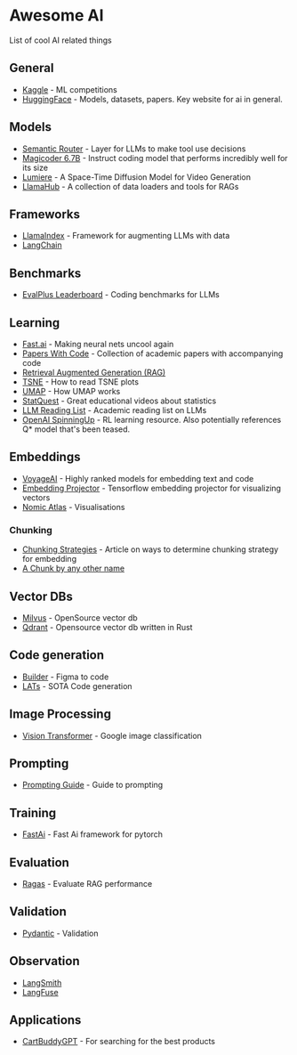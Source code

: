 # Awesome AI
List of cool AI related things

## General
- [Kaggle](https://www.kaggle.com/) - ML competitions
- [HuggingFace](https://huggingface.co/) - Models, datasets, papers. Key website for ai in general.

## Models
- [Semantic Router](https://github.com/aurelio-labs/semantic-router) - Layer for LLMs to make tool use decisions
- [Magicoder 6.7B](https://huggingface.co/ise-uiuc/Magicoder-S-DS-6.7B) - Instruct coding model that performs incredibly well for its size
- [Lumiere](https://lumiere-video.github.io/) - A Space-Time Diffusion Model for Video Generation
- [LlamaHub](https://llamahub.ai/) - A collection of data loaders and tools for RAGs

## Frameworks
- [LlamaIndex](https://github.com/run-llama/llama_index) - Framework for augmenting LLMs with data
- [LangChain](https://js.langchain.com/docs/get_started/introduction)

## Benchmarks
- [EvalPlus Leaderboard](https://evalplus.github.io/leaderboard.html) - Coding benchmarks for LLMs

## Learning
- [Fast.ai](https://www.fast.ai/) - Making neural nets uncool again
- [Papers With Code](https://paperswithcode.com/) - Collection of academic papers with accompanying code
- [Retrieval Augmented Generation (RAG)](https://www.pinecone.io/learn/retrieval-augmented-generation/)
- [TSNE](https://distill.pub/2016/misread-tsne/) - How to read TSNE plots
- [UMAP](https://umap-learn.readthedocs.io/en/latest/how_umap_works.html) - How UMAP works
- [StatQuest](https://www.youtube.com/@statquest) - Great educational videos about statistics
- [LLM Reading List](https://sebastianraschka.com/blog/2023/llm-reading-list.html) - Academic reading list on LLMs
- [OpenAI SpinningUp](https://spinningup.openai.com/en/latest/user/introduction.html) - RL learning resource. Also potentially references Q* model that's been teased.

## Embeddings
- [VoyageAI](https://www.voyageai.com/) - Highly ranked models for embedding text and code
- [Embedding Projector](https://projector.tensorflow.org/) - Tensorflow embedding projector for visualizing vectors
- [Nomic Atlas](https://atlas.nomic.ai/) - Visualisations

### Chunking
- [Chunking Strategies](https://www.pinecone.io/learn/chunking-strategies/) - Article on ways to determine chunking strategy for embedding
- [A Chunk by any other name](https://blog.langchain.dev/a-chunk-by-any-other-name/)

## Vector DBs
- [Milvus](https://milvus.io/) - OpenSource vector db
- [Qdrant](https://qdrant.tech/) - Opensource vector db written in Rust

## Code generation
- [Builder](https://www.builder.io/) - Figma to code
- [LATs](https://andyz245.github.io/LanguageAgentTreeSearch/) - SOTA Code generation

## Image Processing
- [Vision Transformer](https://github.com/google-research/vision_transformer) - Google image classification

## Prompting
- [Prompting Guide](https://www.promptingguide.ai/) - Guide to prompting

## Training
- [FastAi](https://docs.fast.ai/) - Fast Ai framework for pytorch

## Evaluation
- [Ragas](https://docs.ragas.io/en/stable/) - Evaluate RAG performance

## Validation
- [Pydantic](https://docs.pydantic.dev/latest/) - Validation

## Observation
- [LangSmith](https://www.langchain.com/langsmith)
- [LangFuse](https://langfuse.com/)

## Applications
- [CartBuddyGPT](https://cartbuddygpt.com/) - For searching for the best products
